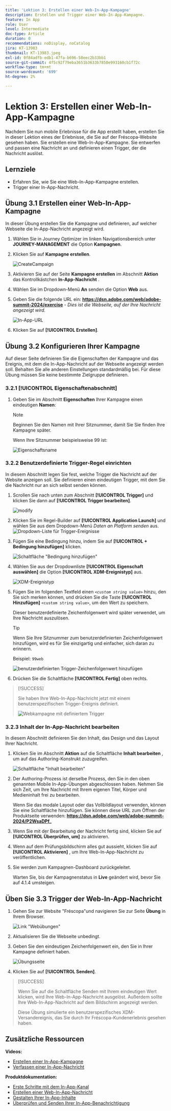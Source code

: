 ```yaml
---
title: 'Lektion 3: Erstellen einer Web-In-App-Kampagne'
description: Erstellen und Trigger einer Web-In-App-Kampagne.
feature: In App
role: User
level: Intermediate
doc-type: Article
duration: 0
recommendations: noDisplay, noCatalog
jira: KT-13983
thumbnail: KT-13983.jpeg
exl-id: 0f84adfb-edb1-47fa-b696-58eec2b33bb1
source-git-commit: 4f5c92f79eba3651b3633b7850e993160cb1f72c
workflow-type: tm+mt
source-wordcount: '699'
ht-degree: 2%

---
```


# Lektion 3: Erstellen einer Web-In-App-Kampagne

Nachdem Sie nun mobile Erlebnisse für die App erstellt haben, erstellen Sie in dieser Lektion eines der Erlebnisse, die Sie auf der Fréscopa-Website gesehen haben. Sie erstellen eine Web-In-App-Kampagne. Sie entwerfen und passen eine Nachricht an und definieren einen Trigger, der die Nachricht auslöst.

## Lernziele

* Erfahren Sie, wie Sie eine Web-In-App-Kampagne erstellen.
* Trigger einer In-App-Nachricht.

## Übung 3.1 Erstellen einer Web-In-App-Kampagne

In dieser Übung erstellen Sie die Kampagne und definieren, auf welcher Webseite die In-App-Nachricht angezeigt wird.

1. Wählen Sie in Journey Optimizer im linken Navigationsbereich unter **JOURNEY-MANAGEMENT** die Option **Kampagnen**.

1. Klicken Sie auf **Kampagne erstellen**.

   ![CreateCampaign](/help/summit/l820-lab-workbook/assets/4-1-create-campaign.png)

1. Aktivieren Sie auf der Seite **Kampagne erstellen** im Abschnitt **Aktion** das Kontrollkästchen **In-App-Nachricht** .

1. Wählen Sie im Dropdown-Menü **An** senden die Option **Web** aus.

1. Geben Sie die folgende URL ein: **https://dsn.adobe.com/web/adobe-summit-2024/exercise** - *Dies ist die Webseite, auf der Ihre Nachricht angezeigt wird.*

   ![In-App-URL](/help/summit/l820-lab-workbook/assets/4-1-1-in-app-url.png)

1. Klicken Sie auf **[!UICONTROL Erstellen]**.

## Übung 3.2 Konfigurieren Ihrer Kampagne

Auf dieser Seite definieren Sie die Eigenschaften der Kampagne und das Ereignis, mit dem die In-App-Nachricht auf der Webseite angezeigt werden soll. Behalten Sie alle anderen Einstellungen standardmäßig bei. Für diese Übung müssen Sie keine bestimmte Zielgruppe definieren.

### 3.2.1 [!UICONTROL Eigenschaftenabschnitt]

1. Geben Sie im Abschnitt **Eigenschaften** Ihrer Kampagne einen eindeutigen **Namen**:

   >[!NOTE]
   > Beginnen Sie den Namen mit Ihrer Sitznummer, damit Sie
   > Sie finden Ihre Kampagne später.
   > 
   > Wenn Ihre Sitznummer beispielsweise 99 ist: 
   >
   > ![Eigenschaftsname](/help/summit/l820-lab-workbook/assets/4-1-2-properties-name.png)


### 3.2.2 Benutzerdefinierte Trigger-Regel einrichten

In diesem Abschnitt legen Sie fest, welche Trigger die Nachricht auf der Website anzeigen soll. Sie definieren einen eindeutigen Trigger, mit dem Sie die Nachricht nur an sich selbst senden können.

1. Scrollen Sie nach unten zum Abschnitt **[!UICONTROL Trigger]** und klicken Sie dann auf **[!UICONTROL Trigger bearbeiten]**.

   ![modify](/help/summit/l820-lab-workbook/assets/3-2-1-2-edit-triggers.png)

1. Klicken Sie im Regel-Builder auf **[!UICONTROL Application Launch]** und wählen Sie aus dem Dropdown-Menü *Daten an Platform senden* aus.
   ![Dropdown-Liste für Trigger-Ereignisse](/help/summit/l820-lab-workbook/assets/trigger-drop-down-sent-to-platform.png)

1. Fügen Sie eine Bedingung hinzu, indem Sie auf **[!UICONTROL + Bedingung hinzufügen]** klicken.

   ![Schaltfläche &quot;Bedingung hinzufügen&quot;](/help/summit/l820-lab-workbook/assets/3-2-1-3-add-condition.png)

1. Wählen Sie aus der Dropdownliste **[!UICONTROL Eigenschaft auswählen]** die Option **[!UICONTROL XDM-Ereignistyp]** aus.

   ![XDM-Ereignistyp](/help/summit/l820-lab-workbook/assets/4-1-2-dropdown-xdm-event.png)


1. Fügen Sie im folgenden Textfeld einen *`<custom string value>`* hinzu, den Sie sich merken können, und drücken Sie die Taste **[!UICONTROL Hinzufügen]** `<custom string value>`, um den Wert zu speichern.

   Dieser benutzerdefinierte Zeichenfolgenwert wird später verwendet, um Ihre Nachricht auszulösen.

   >[!TIP]
   > Wenn Sie Ihre Sitznummer zum benutzerdefinierten Zeichenfolgenwert hinzufügen, wird es für Sie einzigartig und einfacher, sich daran zu erinnern.
   > 
   > Beispiel: `99web`
   > 

   ![benutzerdefinierten Trigger-Zeichenfolgenwert hinzufügen](/help/summit/l820-lab-workbook/assets/4-1-2-add-custom-trigger-dropdown.png)

1. Drücken Sie die Schaltfläche **[!UICONTROL Fertig]** oben rechts.

>[!SUCCESS]
>
>Sie haben Ihre Web-In-App-Nachricht jetzt mit einem benutzerspezifischen Trigger-Ereignis definiert.
>
>![Webkampagne mit definiertem Trigger](/help/summit/l820-lab-workbook/assets/4-1-2-2-web-campaign-with-custom-trigger.png)


### 3.2.3 Inhalt der In-App-Nachricht bearbeiten

In diesem Abschnitt definieren Sie den Inhalt, das Design und das Layout Ihrer Nachricht.

1. Klicken Sie im Abschnitt **Aktion** auf die Schaltfläche **Inhalt bearbeiten** , um auf das Authoring-Konstrukt zuzugreifen.

   ![Schaltfläche &quot;Inhalt bearbeiten&quot;](/help/summit/l820-lab-workbook/assets/3-1-3-1-edit-content-button.png)

1. Der Authoring-Prozess ist derselbe Prozess, den Sie in den oben genannten Mobile In-App-Übungen abgeschlossen haben. Nehmen Sie sich Zeit, um Ihre Nachricht mit Ihrem eigenen Titel, Körper und Medieninhalt frei zu bearbeiten.

   Wenn Sie das modale Layout oder das Vollbildlayout verwenden, können Sie eine Schaltfläche hinzufügen. Sie können diese URL zum Öffnen der Produktseite verwenden: **https://dsn.adobe.com/web/adobe-summit-2024/P2WsaDPf_**

1. Wenn Sie mit der Bearbeitung der Nachricht fertig sind, klicken Sie auf **[!UICONTROL Überprüfen, um]** zu aktivieren.

1. Wenn auf dem Prüfungsbildschirm alles gut aussieht, klicken Sie auf **[!UICONTROL Aktivieren]** , um Ihre Web-In-App-Nachricht zu veröffentlichen.

1. Sie werden zum Kampagnen-Dashboard zurückgeleitet.

   Warten Sie, bis der Kampagnenstatus in **Live** geändert wird, bevor Sie auf 4.1.4 umsteigen.

## Üben Sie 3.3 Trigger der Web-In-App-Nachricht

1. Gehen Sie zur Website &quot;Fréscopa&quot;und navigieren Sie zur Seite **Übung** in Ihrem Browser.

   ![Link &quot;Webübungen&quot;](/help/summit/l820-lab-workbook/assets/4-2-frescopa-web-exercise-link.png)

1. Aktualisieren Sie die Webseite unbedingt.

1. Geben Sie den eindeutigen Zeichenfolgenwert ein, den Sie in Ihrer Kampagne definiert haben.

   ![Übungsseite](/help/summit/l820-lab-workbook/assets/4-2-exercise-page.png)

1. Klicken Sie auf **[!UICONTROL Senden]**.

>[!SUCCESS]
>
>Wenn Sie auf die Schaltfläche Senden mit Ihrem eindeutigen Wert klicken, wird Ihre Web-In-App-Nachricht ausgelöst. Außerdem sollte Ihre Web-In-App-Nachricht auf dem Bildschirm angezeigt werden.
>
>Diese Übung simulierte ein benutzerspezifisches XDM-Versandereignis, das Sie durch Ihr Fréscopa-Kundenerlebnis gesehen haben.


## Zusätzliche Ressourcen

**Videos:**

* [Erstellen einer In-App-Kampagne](/help/channels/create-an-in-app-campaign.md)
* [Verfassen einer In-App-Nachricht ](/help/channels/author-in-app-messages.md)

**Produktdokumentation:**

* [Erste Schritte mit dem In-App-Kanal](https://experienceleague.adobe.com/en/docs/journey-optimizer/using/in-app/get-started-in-app)
* [Erstellen einer Web-In-App-Nachricht](https://experienceleague.adobe.com/en/docs/journey-optimizer/using/in-app/create-in-app-web)
* [Gestalten Ihrer In-App-Inhalte](https://experienceleague.adobe.com/en/docs/journey-optimizer/using/in-app/design-in-app)
* [Überprüfen und Senden Ihrer In-App-Benachrichtigung](https://experienceleague.adobe.com/en/docs/journey-optimizer/using/in-app/send-in-app)
